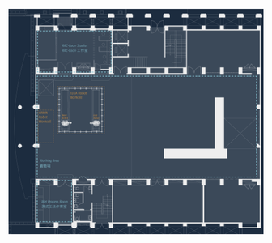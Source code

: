 ![layout](https://github.com/rac-coon-ncku/rac_coon_public/raw/master/img/Floor_plan_Arch_Tech_Bldg_GF_Cropped.png)